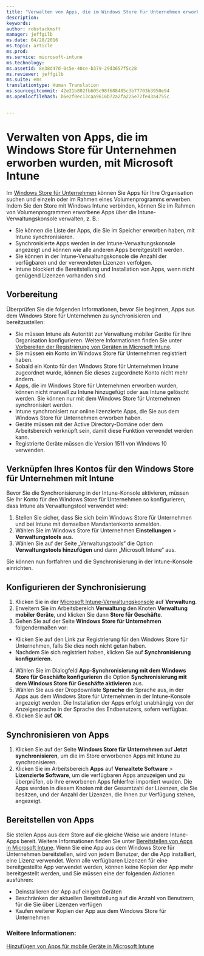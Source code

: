 ```yaml
---
title: "Verwalten von Apps, die im Windows Store für Unternehmen erworben wurden | Microsoft Intune"
description: 
keywords: 
author: robstackmsft
manager: jeffgilb
ms.date: 04/28/2016
ms.topic: article
ms.prod: 
ms.service: microsoft-intune
ms.technology: 
ms.assetid: 8e38d47d-0c5e-40ce-b379-29d3657f5c28
ms.reviewer: jeffgilb
ms.suite: ems
translationtype: Human Translation
ms.sourcegitcommit: 42e21b802fb605c98f688485c3b77703b3950e94
ms.openlocfilehash: b6e2f0ec13caa9616b72a2fa225e77fe43a4755c


---
```


# Verwalten von Apps, die im Windows Store für Unternehmen erworben wurden, mit Microsoft Intune
Im [Windows Store für Unternehmen](https://www.microsoft.com/business-store) können Sie Apps für Ihre Organisation suchen und einzeln oder im Rahmen eines Volumenprogramms erwerben. Indem Sie den Store mit Windows Intune verbinden, können Sie im Rahmen von Volumenprogrammen erworbene Apps über die Intune-Verwaltungskonsole verwalten, z. B.:
* Sie können die Liste der Apps, die Sie im Speicher erworben haben, mit Intune synchronisieren.
* Synchronisierte Apps werden in der Intune-Verwaltungskonsole angezeigt und können wie alle anderen Apps bereitgestellt werden.
* Sie können in der Intune-Verwaltungskonsole die Anzahl der verfügbaren und der verwendeten Lizenzen verfolgen.
* Intune blockiert die Bereitstellung und Installation von Apps, wenn nicht genügend Lizenzen vorhanden sind.

## Vorbereitung
Überprüfen Sie die folgenden Informationen, bevor Sie beginnen, Apps aus dem Windows Store für Unternehmen zu synchronisieren und bereitzustellen:
* Sie müssen Intune als Autorität zur Verwaltung mobiler Geräte für Ihre Organisation konfigurieren. Weitere Informationen finden Sie unter [Vorbereiten der Registrierung von Geräten in Microsoft Intune](get-ready-to-enroll-devices-in-microsoft-intune.md).
* Sie müssen ein Konto im Windows Store für Unternehmen registriert haben.
* Sobald ein Konto für den Windows Store für Unternehmen Intune zugeordnet wurde, können Sie dieses zugeordnete Konto nicht mehr ändern.
* Apps, die im Windows Store für Unternehmen erworben wurden, können nicht manuell zu Intune hinzugefügt oder aus Intune gelöscht werden. Sie können nur mit dem Windows Store für Unternehmen synchronisiert werden.
* Intune synchronisiert nur online lizenzierte Apps, die Sie aus dem Windows Store für Unternehmen erworben haben.
* Geräte müssen mit der Active Directory-Domäne oder dem Arbeitsbereich verknüpft sein, damit diese Funktion verwendet werden kann.
* Registrierte Geräte müssen die Version 1511 von Windows 10 verwenden.

## Verknüpfen Ihres Kontos für den Windows Store für Unternehmen mit Intune
Bevor Sie die Synchronisierung in der Intune-Konsole aktivieren, müssen Sie Ihr Konto für den Windows Store für Unternehmen so konfigurieren, dass Intune als Verwaltungstool verwendet wird:
1. Stellen Sie sicher, dass Sie sich beim Windows Store für Unternehmen und bei Intune mit demselben Mandantenkonto anmelden.
2. Wählen Sie im Windows Store für Unternehmen **Einstellungen** > **Verwaltungstools** aus.
3. Wählen Sie auf der Seite „Verwaltungstools“ die Option **Verwaltungstools hinzufügen** und dann „Microsoft Intune“ aus.

Sie können nun fortfahren und die Synchronisierung in der Intune-Konsole einrichten.

## Konfigurieren der Synchronisierung

1. Klicken Sie in der [Microsoft Intune-Verwaltungskonsole](https://manage.microsoft.com) auf **Verwaltung**.
2. Erweitern Sie im Arbeitsbereich **Verwaltung** den Knoten **Verwaltung mobiler Geräte**, und klicken Sie dann **Store für Geschäfte**.
3. Gehen Sie auf der Seite **Windows Store für Unternehmen** folgendermaßen vor:
* Klicken Sie auf den Link zur Registrierung für den Windows Store für Unternehmen, falls Sie dies noch nicht getan haben.
* Nachdem Sie sich registriert haben, klicken Sie auf **Synchronisierung konfigurieren**.
4. Wählen Sie im Dialogfeld **App-Synchronisierung mit dem Windows Store für Geschäfte konfigurieren** die Option **Synchronisierung mit dem Windows Store für Geschäfte aktivieren** aus.
5. Wählen Sie aus der Dropdownliste **Sprache** die Sprache aus, in der Apps aus dem Windows Store für Unternehmen in der Intune-Konsole angezeigt werden. Die Installation der Apps erfolgt unabhängig von der Anzeigesprache in der Sprache des Endbenutzers, sofern verfügbar.
6. Klicken Sie auf **OK**.

## Synchronisieren von Apps

1. Klicken Sie auf der Seite **Windows Store für Unternehmen** auf **Jetzt synchronisieren**, um die im Store erworbenen Apps mit Intune zu synchronisieren.
2. Klicken Sie im Arbeitsbereich **Apps** auf **Verwaltete Software** > **Lizenzierte Software**, um die verfügbaren Apps anzuzeigen und zu überprüfen, ob Ihre erworbenen Apps fehlerfrei importiert wurden.
Die Apps werden in diesem Knoten mit der Gesamtzahl der Lizenzen, die Sie besitzen, und der Anzahl der Lizenzen, die Ihnen zur Verfügung stehen, angezeigt.

## Bereitstellen von Apps

Sie stellen Apps aus dem Store auf die gleiche Weise wie andere Intune-Apps bereit. Weitere Informationen finden Sie unter [Bereitstellen von Apps in Microsoft Intune](deploy-apps-in-microsoft-intune.md).
Wenn Sie eine App aus dem Windows Store für Unternehmen bereitstellen, wird von jedem Benutzer, der die App installiert, eine Lizenz verwendet. Wenn alle verfügbaren Lizenzen für eine bereitgestellte App verwendet werden, können keine Kopien der App mehr bereitgestellt werden, und Sie müssen eine der folgenden Aktionen ausführen:
* Deinstallieren der App auf einigen Geräten
* Beschränken der aktuellen Bereitstellung auf die Anzahl von Benutzern, für die Sie über Lizenzen verfügen
* Kaufen weiterer Kopien der App aus dem Windows Store für Unternehmen


### Weitere Informationen:
[Hinzufügen von Apps für mobile Geräte in Microsoft Intune](add-apps-for-mobile-devices-in-microsoft-intune.md)





<!--HONumber=Jun16_HO4-->


